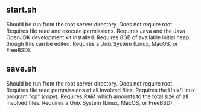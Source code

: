 ## start.sh

Should be run from the root server directory. Does not require root. 
Requires file read and execute permissions. 
Requires Java and the Java OpenJDK development kit installed. 
Requires 8GB of available initial heap, though this can be edited.
Requires a Unix System (Linux, MacOS, or FreeBSD).

## save.sh

Should be run from the root server directory.
Does not require root.
Requires file read pernmissions of all involved files.
Requires the Unix/Linux program "cp" (copy).
Requires RAM which amounts to the total size of all involved files.
Requires a Unix System (Linux, MacOS, or FreeBSD).

